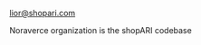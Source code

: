 lior@shopari.com

Noraverce organization is the shopARI codebase

<!---
liorcole/liorcole is a ✨ special ✨ repository because its `README.md` (this file) appears on your GitHub profile.
You can click the Preview link to take a look at your changes.
--->
